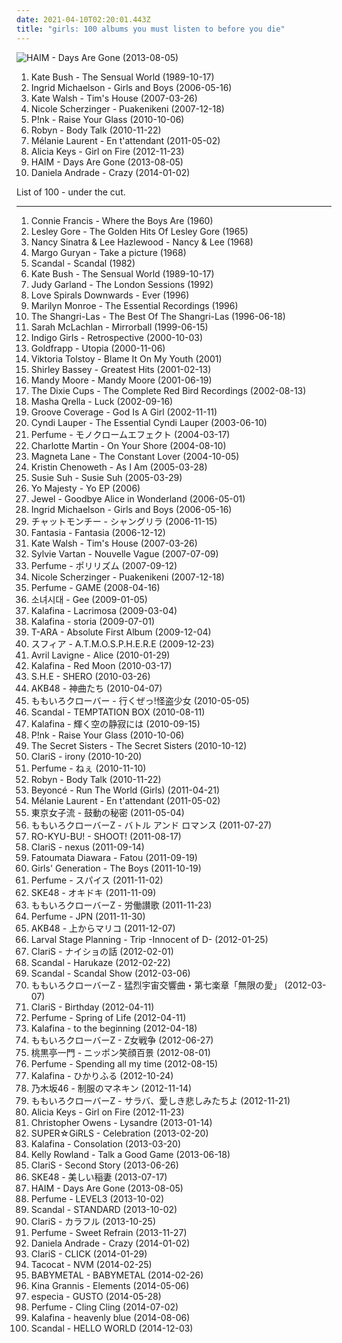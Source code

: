 ```yaml
---
date: 2021-04-10T02:20:01.443Z
title: "girls: 100 albums you must listen to before you die"
---
```

![HAIM - Days Are Gone (2013-08-05)](http://coverartarchive.org/release/bd851d19-d7dc-469a-9726-febb251a50f1/5165325162-500.jpg "HAIM - Days Are Gone (2013-08-05)")
<ol class="albums">
<li data-cover="http://coverartarchive.org/release/b9016aaf-ca71-304f-b5f1-d6384cf465f3/8364196064-500.jpg" data-tags="alternative, female vocalists" role="button">Kate Bush - The Sensual World (1989-10-17)</li>
<li data-cover="http://coverartarchive.org/release/f8fc46b2-ee63-4e41-8203-296e370f1168/10361326815-500.jpg" data-tags="singer-songwriter" role="button">Ingrid Michaelson - Girls and Boys (2006-05-16)</li>
<li data-cover="http://coverartarchive.org/release/25d9128e-8e2b-3b9e-9938-88f44b4c0ed4/24155867912-500.jpg" data-tags="folk, female vocalists" role="button">Kate Walsh - Tim's House (2007-03-26)</li>
<li data-cover="https://img.discogs.com/iKQ40GJJfP-1o-wBdNSSEKHeQZ8=/fit-in/500x375/filters:strip_icc():format(jpeg):mode_rgb():quality(90)/discogs-images/R-2838307-1303338556.jpeg.jpg" data-tags="rnb" role="button">Nicole Scherzinger - Puakenikeni (2007-12-18)</li>
<li data-cover="https://img.discogs.com/NqwJEiO_HfjVselhkN1SbAaYDoY=/fit-in/350x350/filters:strip_icc():format(jpeg):mode_rgb():quality(90)/discogs-images/R-4545858-1368651640-6102.png.jpg" data-tags="party" role="button">P!nk - Raise Your Glass (2010-10-06)</li>
<li data-cover="https://img.discogs.com/cMSILn-O_QjEyYQ4HoieDtBeU3U=/fit-in/600x600/filters:strip_icc():format(jpeg):mode_rgb():quality(90)/discogs-images/R-2566810-1415847143-3769.jpeg.jpg" data-tags="electronic, pop, electropop, dance-pop" role="button">Robyn - Body Talk (2010-11-22)</li>
<li data-cover="http://coverartarchive.org/release/e2aa508e-dc3f-4213-8f61-2773536db7e4/23565453379-500.jpg" data-tags="female vocalists" role="button">Mélanie Laurent - En t'attendant (2011-05-02)</li>
<li data-cover="http://coverartarchive.org/release/7a032865-3754-4659-9f34-ec7ec48a95ea/17147368325-500.jpg" data-tags="soul" role="button">Alicia Keys - Girl on Fire (2012-11-23)</li>
<li data-cover="http://coverartarchive.org/release/bd851d19-d7dc-469a-9726-febb251a50f1/5165325162-500.jpg" data-tags="indie rock, female vocalists, indie pop, soft rock" role="button">HAIM - Days Are Gone (2013-08-05)</li>
<li data-cover="http://coverartarchive.org/release/02df846f-fb15-4fbb-ae10-379f5fce8ab7/10519596419-500.jpg" data-tags="indie, female, alternative, folk, female vocalists, singer-songwriter, fantastic, girls, pretty, the ladies that should sit on my sofa or somewhere else in my flat because they are darlings and oh so lovely, pleasant, visual, women, lost, woman, girl, pleasing, babe, ladies, richard, thoughts, bananas, bats, variable, miscellaneous, tasty, proper, alt, rich, shady, girls girls girls, swag, lady, tactile, filtered, melt, feminine, grady, zap, partial, dick, improper, xian, moist, specific, extremities, tingle, missionary, shady grady, non-verbal, finely tailored, impure thoughts, you might, a fashionable likeness of cylindrical awareness, finis, deek, kolob, swaggy, you can, boneriffic, dake-bonoist, planet kolob, deek deek, deek deek deek, dake, finis dake, ploppy, mime of charisma, dake-bonoism, female lady, female woman lady, lady female, lady woman, hie to kolob, filtered extremities, filtered extremity, hotter than should be allowed for human beings, this is something you can listen to, beneficial, missionaries, sometimes auditory, miscellaneous specificity, this is beneficial, jibby, generalities, specific generalities, specificity, generality, optional yet recommended, a game of myself, unclean thoughts, this is something you can look at, girl girls girls, the one and only true verbal plenary inspirational spirit guide toward copacetic satisfaction" role="button">Daniela Andrade - Crazy (2014-01-02)</li>
</ol>
List of 100 - under the cut.
<!-- more -->

_________________

<ol class="albums">
<li data-cover="https://via.placeholder.com/450" data-tags="connie francis" role="button">
Connie Francis - Where the Boys Are (1960)
</li>
<li data-cover="http://coverartarchive.org/release/0124be27-9402-48d1-a3cd-99bb001ea93d/26604076283-500.jpg" data-tags="oldies" role="button">
Lesley Gore - The Golden Hits Of Lesley Gore (1965)
</li>
<li data-cover="https://img.discogs.com/mybFD7GXpZAwbDkPS_9PVLeBEGo=/fit-in/600x608/filters:strip_icc():format(jpeg):mode_rgb():quality(90)/discogs-images/R-1904441-1507107587-5317.jpeg.jpg" data-tags="oldies, duets" role="button">
Nancy Sinatra & Lee Hazlewood - Nancy & Lee (1968)
</li>
<li data-cover="https://img.discogs.com/RhrsE_Tzsm0I_DW4-b2j4Vpd0N0=/fit-in/600x530/filters:strip_icc():format(jpeg):mode_rgb():quality(90)/discogs-images/R-1712171-1394761192-9723.jpeg.jpg" data-tags="60s" role="button">
Margo Guryan - Take a picture (1968)
</li>
<li data-cover="https://img.discogs.com/5epCUXsJ2Xl8nxSbXtsrwWhvO5o=/fit-in/600x960/filters:strip_icc():format(jpeg):mode_rgb():quality(90)/discogs-images/R-1917506-1469731860-9485.jpeg.jpg" data-tags="japanese, 80s, girls, jpop, asian, j-rock, j-pop, 1980s, jrock, girl band, girl group, girl groups, girlband, shwrm-rock, shwrm-popper, in search of the lost genre" role="button">
Scandal - Scandal (1982)
</li>
<li data-cover="http://coverartarchive.org/release/b9016aaf-ca71-304f-b5f1-d6384cf465f3/8364196064-500.jpg" data-tags="alternative, female vocalists" role="button">
Kate Bush - The Sensual World (1989-10-17)
</li>
<li data-cover="https://img.discogs.com/L36s7FfcUjt4z9sprCNg4wtkERI=/fit-in/500x491/filters:strip_icc():format(jpeg):mode_rgb():quality(90)/discogs-images/R-6994424-1431254085-4903.jpeg.jpg" data-tags="soundtrack" role="button">
Judy Garland - The London Sessions (1992)
</li>
<li data-cover="http://coverartarchive.org/release/75e0ef0e-0bb0-4418-bcee-ac765ef95a5b/1782305478-500.jpg" data-tags="ethereal" role="button">
Love Spirals Downwards - Ever (1996)
</li>
<li data-cover="https://img.discogs.com/EQNomXhVNPhOIDZyDrJEyBwchXk=/fit-in/600x936/filters:strip_icc():format(jpeg):mode_rgb():quality(90)/discogs-images/R-6140868-1412094829-3200.jpeg.jpg" data-tags="marilyn monroe" role="button">
Marilyn Monroe - The Essential Recordings (1996)
</li>
<li data-cover="http://coverartarchive.org/release/9b5866f6-c209-482d-ba0e-f540ca5cafc9/14195870435-500.jpg" data-tags="60s, girl groups, oldies" role="button">
The Shangri-Las - The Best Of The Shangri-Las (1996-06-18)
</li>
<li data-cover="http://coverartarchive.org/release/a5229267-6d95-4491-9274-2f887c9acaa0/979270452-500.jpg" data-tags="live" role="button">
Sarah McLachlan - Mirrorball (1999-06-15)
</li>
<li data-cover="https://img.discogs.com/wU2W5xzm5Gc3jcY1Mv_D3F9ZWNE=/fit-in/600x593/filters:strip_icc():format(jpeg):mode_rgb():quality(90)/discogs-images/R-13065895-1547437219-9044.jpeg.jpg" data-tags="female vocalists" role="button">
Indigo Girls - Retrospective (2000-10-03)
</li>
<li data-cover="https://img.discogs.com/HHiAWJn4HodjvMk75CERaLpI-z4=/fit-in/597x600/filters:strip_icc():format(jpeg):mode_rgb():quality(90)/discogs-images/R-14903415-1583775784-3839.jpeg.jpg" data-tags="ambient" role="button">
Goldfrapp - Utopia (2000-11-06)
</li>
<li data-cover="https://img.discogs.com/GY6kkzwCV0vMLaHuDALG39j9W60=/fit-in/500x500/filters:strip_icc():format(jpeg):mode_rgb():quality(90)/discogs-images/R-661899-1268237157.jpeg.jpg" data-tags="jazz" role="button">
Viktoria Tolstoy - Blame It On My Youth (2001)
</li>
<li data-cover="https://img.discogs.com/fKRaFCU_ntsZfRyKdqP70nR-4NQ=/fit-in/600x600/filters:strip_icc():format(jpeg):mode_rgb():quality(90)/discogs-images/R-5501724-1395322915-7557.jpeg.jpg" data-tags="oldies, bassey, 60er, dame shirley bassey" role="button">
Shirley Bassey - Greatest Hits (2001-02-13)
</li>
<li data-cover="http://coverartarchive.org/release/d29024bf-1bfc-4dc5-aac7-5fb647e6a0cb/4258469734-500.jpg" data-tags="pop" role="button">
Mandy Moore - Mandy Moore (2001-06-19)
</li>
<li data-cover="http://coverartarchive.org/release/d9afef6f-4839-493d-ab86-36e8342f4544/27864756924-500.jpg" data-tags="60s, female vocalists" role="button">
The Dixie Cups - The Complete Red Bird Recordings (2002-08-13)
</li>
<li data-cover="https://img.discogs.com/k3cHsxFPTYQxFHWa68XaZ3tuysE=/fit-in/448x401/filters:strip_icc():format(jpeg):mode_rgb():quality(90)/discogs-images/R-87192-1163857060.jpeg.jpg" data-tags="oceanclub" role="button">
Masha Qrella - Luck (2002-09-16)
</li>
<li data-cover="http://coverartarchive.org/release/4b32b8a8-01a4-4f30-993c-13835fbf841d/13383637435-500.jpg" data-tags="female vocalists, girls, sex, euro trance, girl, god, sexy album covers, groove coverage, god is a girl" role="button">
Groove Coverage - God Is A Girl (2002-11-11)
</li>
<li data-cover="http://coverartarchive.org/release/570b7d30-bf9e-4fe0-9b71-4c40545f2db5/5224988766-500.jpg" data-tags="female vocalists" role="button">
Cyndi Lauper - The Essential Cyndi Lauper (2003-06-10)
</li>
<li data-cover="http://coverartarchive.org/release/248c3bb0-f8dd-4898-a657-b008381a68f8/5682796712-500.jpg" data-tags="electronic, electropop, japanese, female vocalists, cute, girls, jpop, asian, j-pop, electro-pop, girl band, girl group, girl groups, group, girlband, idol, yasutaka nakata, asian music, asian pop, cute jpop" role="button">
Perfume - モノクロームエフェクト (2004-03-17)
</li>
<li data-cover="http://coverartarchive.org/release/8ff79d0d-0462-4062-b6f0-9d3c95229d1b/18862825108-500.jpg" data-tags="on your shore" role="button">
Charlotte Martin - On Your Shore (2004-08-10)
</li>
<li data-cover="http://coverartarchive.org/release/880db61c-d665-4fa4-9c0b-f5a6e1f7f216/11122787104-500.jpg" data-tags="indie, rock, indie rock, girls, great ep" role="button">
Magneta Lane - The Constant Lover (2004-10-05)
</li>
<li data-cover="https://img.discogs.com/K3VOhK0MFelMveTlj7fo5oHmjXU=/fit-in/600x589/filters:strip_icc():format(jpeg):mode_rgb():quality(90)/discogs-images/R-710983-1150602556.jpeg.jpg" data-tags="female vocalist, showtunes, broadway, k chenoweth" role="button">
Kristin Chenoweth - As I Am (2005-03-28)
</li>
<li data-cover="https://img.discogs.com/sxYTqdcRpDhTIs31PX-UCuajF2w=/fit-in/500x500/filters:strip_icc():format(jpeg):mode_rgb():quality(90)/discogs-images/R-2088976-1263339264.jpeg.jpg" data-tags="female vocalists" role="button">
Susie Suh - Susie Suh (2005-03-29)
</li>
<li data-cover="http://coverartarchive.org/release/8d3c617b-06af-4fa0-9f56-4f6ac896b2c2/20852828756-500.jpg" data-tags="hip hop, rap, funk, girls, fun, sugar, girl band, slam, girl rap, throw down, home rotation, saturday night hiphop" role="button">
Yo Majesty - Yo EP (2006)
</li>
<li data-cover="http://coverartarchive.org/release/dd92a6d5-843d-4116-8515-4a9e36cee190/12776857878-500.jpg" data-tags="pop, jewel" role="button">
Jewel - Goodbye Alice in Wonderland (2006-05-01)
</li>
<li data-cover="http://coverartarchive.org/release/f8fc46b2-ee63-4e41-8203-296e370f1168/10361326815-500.jpg" data-tags="singer-songwriter" role="button">
Ingrid Michaelson - Girls and Boys (2006-05-16)
</li>
<li data-cover="https://via.placeholder.com/450" data-tags="japanese, female vocalists, girls, asian, band, j-rock, girl rock, jrock, girl band, girl groups, group, girlband, asian music, asian rock" role="button">
チャットモンチー - シャングリラ (2006-11-15)
</li>
<li data-cover="http://coverartarchive.org/release/a6e9c1e1-8e21-42fc-ac73-29d09ed92b38/25730817367-500.jpg" data-tags="rnb" role="button">
Fantasia - Fantasia (2006-12-12)
</li>
<li data-cover="http://coverartarchive.org/release/25d9128e-8e2b-3b9e-9938-88f44b4c0ed4/24155867912-500.jpg" data-tags="folk, female vocalists" role="button">
Kate Walsh - Tim's House (2007-03-26)
</li>
<li data-cover="http://coverartarchive.org/release/415b68c0-e326-4c26-829d-bdd620e5f722/1330751900-500.jpg" data-tags="french, girls, rx, 60er, bilititas, objectum-sexualis, nichopoulooza, os group, mes chansons, tag auditions, vartan" role="button">
Sylvie Vartan - Nouvelle Vague (2007-07-09)
</li>
<li data-cover="http://coverartarchive.org/release/6333b9ef-f66f-4d74-ada4-f1a18eb9c787/4407018207-500.jpg" data-tags="japanese, techno, j-pop" role="button">
Perfume - ポリリズム (2007-09-12)
</li>
<li data-cover="https://img.discogs.com/iKQ40GJJfP-1o-wBdNSSEKHeQZ8=/fit-in/500x375/filters:strip_icc():format(jpeg):mode_rgb():quality(90)/discogs-images/R-2838307-1303338556.jpeg.jpg" data-tags="rnb" role="button">
Nicole Scherzinger - Puakenikeni (2007-12-18)
</li>
<li data-cover="http://coverartarchive.org/release/6731434a-6638-3029-bfe6-cde8fa92b04f/3623870570-500.jpg" data-tags="electropop, japanese, j-pop" role="button">
Perfume - GAME (2008-04-16)
</li>
<li data-cover="http://coverartarchive.org/release/a82ab6d3-ebad-49eb-8be4-a9d92e6f54bb/1542723631-500.jpg" data-tags="snsd, korean, k-pop, kpop" role="button">
소녀시대 - Gee (2009-01-05)
</li>
<li data-cover="https://img.discogs.com/MepQb-g-iDf1XEVuLMftQBhusBE=/fit-in/500x496/filters:strip_icc():format(jpeg):mode_rgb():quality(90)/discogs-images/R-7611922-1445125084-1859.jpeg.jpg" data-tags="anime, j-pop" role="button">
Kalafina - Lacrimosa (2009-03-04)
</li>
<li data-cover="https://img.discogs.com/EcbSZSa_FTBD5vLNkUiDvOV-Ghc=/fit-in/500x500/filters:strip_icc():format(jpeg):mode_rgb():quality(90)/discogs-images/R-7611822-1445122370-2468.jpeg.jpg" data-tags="female vocalists, j-pop" role="button">
Kalafina - storia (2009-07-01)
</li>
<li data-cover="http://coverartarchive.org/release/7c795ba6-7326-4540-978b-c9bd835501bf/6522774075-500.jpg" data-tags="k-pop" role="button">
T-ARA - Absolute First Album (2009-12-04)
</li>
<li data-cover="http://coverartarchive.org/release/03567f57-0e50-4125-84fc-dc56cf024693/8393509772-500.jpg" data-tags="japanese, female vocalists, girls, jpop, asian, j-pop, seiyuu, girl band, girl group, girl groups, group, atmosphere, girlband, asian music, asian pop, voice actress" role="button">
スフィア - A.T.M.O.S.P.H.E.R.E (2009-12-23)
</li>
<li data-cover="http://coverartarchive.org/release/35b55bea-9d10-4dd8-8636-7d9961bf3ddf/3705570104-500.jpg" data-tags="rock, pop, alternative rock" role="button">
Avril Lavigne - Alice (2010-01-29)
</li>
<li data-cover="https://img.discogs.com/VGtnrM4WLQ_3WaoOaNZskk7P5yI=/fit-in/500x500/filters:strip_icc():format(jpeg):mode_rgb():quality(90)/discogs-images/R-2236730-1271526795.jpeg.jpg" data-tags="female vocalists" role="button">
Kalafina - Red Moon (2010-03-17)
</li>
<li data-cover="https://img.discogs.com/ZBup5Eg6NeLstu3wAjpWJmEDGaU=/fit-in/468x452/filters:strip_icc():format(jpeg):mode_rgb():quality(90)/discogs-images/R-15760060-1597275139-7938.jpeg.jpg" data-tags="girls, girl band, girl group, girl groups, taiwan, taiwanese, girlband, asian music, asian pop" role="button">
S.H.E - SHERO (2010-03-26)
</li>
<li data-cover="http://coverartarchive.org/release/c901475e-8840-44f5-a017-dcabffa0175b/1777817826-500.jpg" data-tags="j-pop, akb48, japanese, girl groups, idol" role="button">
AKB48 - 神曲たち (2010-04-07)
</li>
<li data-cover="http://coverartarchive.org/release/d838b77d-807f-3325-8886-6ac041b76fb9/4420723984-500.jpg" data-tags="japanese, female vocalists, dance, girls, jpop, asian, j-pop, girl band, girl group, girl groups, group, girlband, idol, asian music, asian pop" role="button">
ももいろクローバー - 行くぜっ!怪盗少女 (2010-05-05)
</li>
<li data-cover="https://img.discogs.com/LGFNw8dUst1I8LzGUmO36XtpaYI=/fit-in/600x578/filters:strip_icc():format(jpeg):mode_rgb():quality(90)/discogs-images/R-12072911-1528031508-7214.jpeg.jpg" data-tags="japanese" role="button">
Scandal - TEMPTATION BOX (2010-08-11)
</li>
<li data-cover="https://img.discogs.com/795KYs7vM62BtHZk3tTrH65TnI8=/fit-in/500x496/filters:strip_icc():format(jpeg):mode_rgb():quality(90)/discogs-images/R-7611903-1445124446-2381.jpeg.jpg" data-tags="japanese, female vocalists, girls, jpop, asian, j-pop, girl band, girl group, girl groups, group, girlband, asian music, asian pop" role="button">
Kalafina - 輝く空の静寂には (2010-09-15)
</li>
<li data-cover="https://img.discogs.com/NqwJEiO_HfjVselhkN1SbAaYDoY=/fit-in/350x350/filters:strip_icc():format(jpeg):mode_rgb():quality(90)/discogs-images/R-4545858-1368651640-6102.png.jpg" data-tags="party" role="button">
P!nk - Raise Your Glass (2010-10-06)
</li>
<li data-cover="https://img.discogs.com/saqkYBFc9-4AXHRrEbpaowdnLy0=/fit-in/600x598/filters:strip_icc():format(jpeg):mode_rgb():quality(90)/discogs-images/R-2490854-1540223113-8795.jpeg.jpg" data-tags="indie, country, folk, girls, new, t-bone burnett" role="button">
The Secret Sisters - The Secret Sisters (2010-10-12)
</li>
<li data-cover="http://coverartarchive.org/release/85a498af-d30d-40d4-b8f8-6145859141e3/2920654146-500.jpg" data-tags="j-pop" role="button">
ClariS - irony (2010-10-20)
</li>
<li data-cover="http://coverartarchive.org/release/fc652ef5-d721-4a4a-a977-c021bebd33ab/5773948092-500.jpg" data-tags="electronic, japanese, female vocalists, techno, girls, jpop, asian, j-pop, girl band, girl group, girl groups, group, girlband, idol, asian music, asian pop" role="button">
Perfume - ねぇ (2010-11-10)
</li>
<li data-cover="https://img.discogs.com/cMSILn-O_QjEyYQ4HoieDtBeU3U=/fit-in/600x600/filters:strip_icc():format(jpeg):mode_rgb():quality(90)/discogs-images/R-2566810-1415847143-3769.jpeg.jpg" data-tags="electronic, pop, electropop, dance-pop" role="button">
Robyn - Body Talk (2010-11-22)
</li>
<li data-cover="http://coverartarchive.org/release/69d3ef58-b7a6-4d18-8963-836da3cb74f8/3644147034-500.jpg" data-tags="pop music, ivete sangalo" role="button">
Beyoncé - Run The World (Girls) (2011-04-21)
</li>
<li data-cover="http://coverartarchive.org/release/e2aa508e-dc3f-4213-8f61-2773536db7e4/23565453379-500.jpg" data-tags="female vocalists" role="button">
Mélanie Laurent - En t'attendant (2011-05-02)
</li>
<li data-cover="https://via.placeholder.com/450" data-tags="japanese, female vocalists, girls, jpop, asian, j-pop, girl band, girl group, girl groups, group, girlband, idol, asian music, asian pop" role="button">
東京女子流 - 鼓動の秘密 (2011-05-04)
</li>
<li data-cover="http://coverartarchive.org/release/a720a3f4-a3c7-401f-abdd-2135f0c6dd98/6184121751-500.jpg" data-tags="j-pop, idol" role="button">
ももいろクローバーZ - バトル アンド ロマンス (2011-07-27)
</li>
<li data-cover="https://via.placeholder.com/450" data-tags="japanese, female vocalists, girls, jpop, asian, anime, j-pop, seiyuu, girl band, girl group, girl groups, group, girlband, asian music, asian pop, voice actress" role="button">
RO-KYU-BU! - SHOOT! (2011-08-17)
</li>
<li data-cover="http://coverartarchive.org/release/5db2b306-bcec-4781-b4fb-66bced1e6459/2928890778-500.jpg" data-tags="anime, j-pop" role="button">
ClariS - nexus (2011-09-14)
</li>
<li data-cover="http://coverartarchive.org/release/0c10bdf4-5c7c-4d36-89e4-8e00d8c1d95b/12472896155-500.jpg" data-tags="indie, female, male, alternative, folk, singer-songwriter, fantastic, girls, day, pretty, recommended, game, sometimes, inspirational, vocalists, pleasant, afrique, visual, women, lost, what, leaf, woman, single, girl, pleasing, something, afterlife, babe, verbal, ladies, when, where, satisfaction, richard, myself, you, else, thoughts, bananas, darlings, somewhere, bats, true, variable, awareness, miscellaneous, every, tasty, proper, the, alt, rich, can, shady, planet, only, one, swag, lady" role="button">
Fatoumata Diawara - Fatou (2011-09-19)
</li>
<li data-cover="http://coverartarchive.org/release/f978502e-6940-4f54-8e6b-c4bb7d6eeca1/7457150585-500.jpg" data-tags="k-pop, snsd" role="button">
Girls' Generation - The Boys (2011-10-19)
</li>
<li data-cover="http://coverartarchive.org/release/93c9676d-5648-475d-8d76-190c9faf69e9/4183552211-500.jpg" data-tags="j-pop" role="button">
Perfume - スパイス (2011-11-02)
</li>
<li data-cover="http://coverartarchive.org/release/e6349254-8a42-4797-9748-b3de6625bf63/26283470550-500.jpg" data-tags="japanese, female vocalists, girls, jpop, asian, j-pop, girl band, girl group, girl groups, group, girlband, idol, asian music, asian pop" role="button">
SKE48 - オキドキ (2011-11-09)
</li>
<li data-cover="http://coverartarchive.org/release/dfbf8d11-87fa-4ffc-8fb2-bb251fda3999/6190880306-500.jpg" data-tags="japanese, christmas, girls, jpop, asian, j-pop, girl band, girl group, girl groups, group, girlband, idol, asian music, asian pop" role="button">
ももいろクローバーZ - 労働讃歌 (2011-11-23)
</li>
<li data-cover="http://coverartarchive.org/release/2a12d57a-2832-426b-b52c-c27d4bef5617/5230353728-500.jpg" data-tags="j-pop, electropop" role="button">
Perfume - JPN (2011-11-30)
</li>
<li data-cover="http://coverartarchive.org/release/d187f6e4-9e17-4f7c-8d4f-aba4ebda4c02/24330266380-500.jpg" data-tags="japanese, female vocalists, girls, jpop, asian, j-pop, girl band, girl group, girl groups, group, girlband, idol, akb48, asian music, asian pop" role="button">
AKB48 - 上からマリコ (2011-12-07)
</li>
<li data-cover="http://coverartarchive.org/release/fc56ad5a-e4d0-448b-ab97-56c06c00a2af/21223513820-500.jpg" data-tags="japanese, female vocalists, girls, jpop, anime, j-pop, girl band, girl group, girl groups, girlband, i've, asian music, asian pop" role="button">
Larval Stage Planning - Trip -Innocent of D- (2012-01-25)
</li>
<li data-cover="http://coverartarchive.org/release/fd810189-c202-4fdf-b830-d219e1b41c47/28892754744-500.jpg" data-tags="japanese, female vocalists, girls, jpop, anime, j-pop, girl band, girl group, girl groups, girlband, asian music, asian pop" role="button">
ClariS - ナイショの話 (2012-02-01)
</li>
<li data-cover="https://img.discogs.com/gDetd9U3hb9_JWVac2HpVwXzhU8=/fit-in/572x576/filters:strip_icc():format(jpeg):mode_rgb():quality(90)/discogs-images/R-4597174-1369495212-6438.jpeg.jpg" data-tags="japanese, female vocalists, girls, jpop, j-rock, j-pop, jrock, girl band, girl group, girl groups, group, girlband, idol, asian music, asian rock, asian pop" role="button">
Scandal - Harukaze (2012-02-22)
</li>
<li data-cover="https://img.discogs.com/5epCUXsJ2Xl8nxSbXtsrwWhvO5o=/fit-in/600x960/filters:strip_icc():format(jpeg):mode_rgb():quality(90)/discogs-images/R-1917506-1469731860-9485.jpeg.jpg" data-tags="japanese, girls, jpop, j-rock, j-pop, jrock, girl band, girl group, girl groups, girlband, asian rock, asian pop" role="button">
Scandal - Scandal Show (2012-03-06)
</li>
<li data-cover="http://coverartarchive.org/release/1a3daf8a-6d4e-4b8b-9110-e299a3f86771/6191046645-500.jpg" data-tags="j-pop, idol" role="button">
ももいろクローバーZ - 猛烈宇宙交響曲・第七楽章「無限の愛」 (2012-03-07)
</li>
<li data-cover="http://coverartarchive.org/release/e9fe1ca3-3ac5-486a-b745-ee8c2f3bb4bf/2928978635-500.jpg" data-tags="j-pop" role="button">
ClariS - Birthday (2012-04-11)
</li>
<li data-cover="http://coverartarchive.org/release/014a2f6b-5eb1-4887-9128-2fc77fb806f2/4183482084-500.jpg" data-tags="j-pop" role="button">
Perfume - Spring of Life (2012-04-11)
</li>
<li data-cover="http://coverartarchive.org/release/2436359b-73fe-4747-8788-6cf500606c2f/15714368431-500.jpg" data-tags="japanese, female vocalists, girls, jpop, anime, j-pop, girl band, girl group, girl groups, girlband, asian pop" role="button">
Kalafina - to the beginning (2012-04-18)
</li>
<li data-cover="http://coverartarchive.org/release/dc5a4043-8c11-4a8a-b513-e91cbc673e0a/6191281289-500.jpg" data-tags="japanese, female vocalists, girls, jpop, j-pop, girl band, girl group, girl groups, girlband, idol, asian pop" role="button">
ももいろクローバーZ - Z女戦争 (2012-06-27)
</li>
<li data-cover="https://via.placeholder.com/450" data-tags="japanese, female vocalists, girls, jpop, anime, j-pop, girl band, girl group, girl groups, girlband, idol, asian pop" role="button">
桃黒亭一門 - ニッポン笑顔百景 (2012-08-01)
</li>
<li data-cover="https://img.discogs.com/i9PmZdilGSz5Jzv4VY91XG_9mO0=/fit-in/600x580/filters:strip_icc():format(jpeg):mode_rgb():quality(90)/discogs-images/R-3911980-1348981179-6719.jpeg.jpg" data-tags="j-pop" role="button">
Perfume - Spending all my time (2012-08-15)
</li>
<li data-cover="http://coverartarchive.org/release/7729c062-2f0b-497d-88f2-49723b85fab0/5201904852-500.jpg" data-tags="japanese, female vocalists, girls, jpop, anime, j-pop, girl band, girl group, girl groups, girlband, asian pop" role="button">
Kalafina - ひかりふる (2012-10-24)
</li>
<li data-cover="http://coverartarchive.org/release/fc34df76-aad8-4f08-9ab0-1ab89bd78f94/6076487705-500.jpg" data-tags="j-pop, girl group, girl groups, idol" role="button">
乃木坂46 - 制服のマネキン (2012-11-14)
</li>
<li data-cover="http://coverartarchive.org/release/cb6de5bb-36f3-46e6-aa5a-e31e716f912c/6533734694-500.jpg" data-tags="japanese, girls, jpop, j-pop, girl band, girl group, girl groups, girlband, idol, asian pop" role="button">
ももいろクローバーZ - サラバ、愛しき悲しみたちよ (2012-11-21)
</li>
<li data-cover="http://coverartarchive.org/release/7a032865-3754-4659-9f34-ec7ec48a95ea/17147368325-500.jpg" data-tags="soul" role="button">
Alicia Keys - Girl on Fire (2012-11-23)
</li>
<li data-cover="https://img.discogs.com/OFcrrfdWZsPVxszIoFdiiy58ayI=/fit-in/500x500/filters:strip_icc():format(jpeg):mode_rgb():quality(90)/discogs-images/R-4202479-1493604193-8446.jpeg.jpg" data-tags="ballads, christopher owens" role="button">
Christopher Owens - Lysandre (2013-01-14)
</li>
<li data-cover="http://coverartarchive.org/release/80a0ca23-3cdd-4484-8992-2549e4e272e6/6485768061-500.jpg" data-tags="japanese, female vocalists, girls, jpop, j-pop, girl band, girl group, girl groups, girlband, idol, asian pop" role="button">
SUPER☆GiRLS - Celebration (2013-02-20)
</li>
<li data-cover="http://coverartarchive.org/release/92f12c90-b11d-47f6-b94e-1c1f6b2ba393/15714276117-500.jpg" data-tags="japanese, female vocalists, dark, girls, jpop, asian, j-pop, girl band, girl groups, gloomy, asian pop, i love this fucking album" role="button">
Kalafina - Consolation (2013-03-20)
</li>
<li data-cover="http://coverartarchive.org/release/85167333-2e3d-4bb8-b83e-402dfb4ffaa8/24071620722-500.jpg" data-tags="pop" role="button">
Kelly Rowland - Talk a Good Game (2013-06-18)
</li>
<li data-cover="http://coverartarchive.org/release/dcc78ce9-e2a8-422a-8029-353131cfba55/17546781318-500.jpg" data-tags="japanese, female vocalists, girls, jpop, anime, j-pop, girl band, girl group, girl groups, girlband, asian pop" role="button">
ClariS - Second Story (2013-06-26)
</li>
<li data-cover="http://coverartarchive.org/release/b578c7f0-08bf-451f-aaab-0a06c66885d1/15574207961-500.jpg" data-tags="japanese, girls, jpop, j-pop, girl band, girl group, girl groups, girlband, idol, asian pop" role="button">
SKE48 - 美しい稲妻 (2013-07-17)
</li>
<li data-cover="http://coverartarchive.org/release/bd851d19-d7dc-469a-9726-febb251a50f1/5165325162-500.jpg" data-tags="indie rock, female vocalists, indie pop, soft rock" role="button">
HAIM - Days Are Gone (2013-08-05)
</li>
<li data-cover="https://img.discogs.com/fK_SBnhk_3gYkaQuDn1Mcg2Ro2E=/fit-in/600x619/filters:strip_icc():format(jpeg):mode_rgb():quality(90)/discogs-images/R-5145641-1494989212-6727.jpeg.jpg" data-tags="electronic, electropop, j-pop" role="button">
Perfume - LEVEL3 (2013-10-02)
</li>
<li data-cover="https://img.discogs.com/5epCUXsJ2Xl8nxSbXtsrwWhvO5o=/fit-in/600x960/filters:strip_icc():format(jpeg):mode_rgb():quality(90)/discogs-images/R-1917506-1469731860-9485.jpeg.jpg" data-tags="japanese, girls, jpop, j-pop, girl band, girl group, girl groups, girlband, idol, asian pop" role="button">
Scandal - STANDARD (2013-10-02)
</li>
<li data-cover="http://coverartarchive.org/release/59e4d76b-649d-4e2f-8f01-3071a1cb4700/17546920743-500.jpg" data-tags="japanese, female vocalists, girls, jpop, anime, j-pop, girl band, girl group, girl groups, girlband, asian pop" role="button">
ClariS - カラフル (2013-10-25)
</li>
<li data-cover="http://coverartarchive.org/release/109d1943-05a6-4f22-8970-1d2f666f7965/5514267186-500.jpg" data-tags="j-pop" role="button">
Perfume - Sweet Refrain (2013-11-27)
</li>
<li data-cover="http://coverartarchive.org/release/02df846f-fb15-4fbb-ae10-379f5fce8ab7/10519596419-500.jpg" data-tags="indie, female, alternative, folk, female vocalists, singer-songwriter, fantastic, girls, pretty, the ladies that should sit on my sofa or somewhere else in my flat because they are darlings and oh so lovely, pleasant, visual, women, lost, woman, girl, pleasing, babe, ladies, richard, thoughts, bananas, bats, variable, miscellaneous, tasty, proper, alt, rich, shady, girls girls girls, swag, lady, tactile, filtered, melt, feminine, grady, zap, partial, dick, improper, xian, moist, specific, extremities, tingle, missionary, shady grady, non-verbal, finely tailored, impure thoughts, you might, a fashionable likeness of cylindrical awareness, finis, deek, kolob, swaggy, you can, boneriffic, dake-bonoist, planet kolob, deek deek, deek deek deek, dake, finis dake, ploppy, mime of charisma, dake-bonoism, female lady, female woman lady, lady female, lady woman, hie to kolob, filtered extremities, filtered extremity, hotter than should be allowed for human beings, this is something you can listen to, beneficial, missionaries, sometimes auditory, miscellaneous specificity, this is beneficial, jibby, generalities, specific generalities, specificity, generality, optional yet recommended, a game of myself, unclean thoughts, this is something you can look at, girl girls girls, the one and only true verbal plenary inspirational spirit guide toward copacetic satisfaction" role="button">
Daniela Andrade - Crazy (2014-01-02)
</li>
<li data-cover="http://coverartarchive.org/release/cc18555c-133c-4cc1-ba64-a700e664a735/6060331824-500.jpg" data-tags="japanese, female vocalists, girls, jpop, anime, j-pop, girl band, girl group, girl groups, girlband, asian pop" role="button">
ClariS - CLICK (2014-01-29)
</li>
<li data-cover="http://coverartarchive.org/release/29cb6651-8d5f-4ce3-8e5b-9872da4ab832/6697418687-500.jpg" data-tags="noise, seattle, girls, garage rock, 10s" role="button">
Tacocat - NVM (2014-02-25)
</li>
<li data-cover="http://coverartarchive.org/release/e5c0f2cc-692c-46e2-af7d-4404c95e1550/6434003625-500.jpg" data-tags="metal, j-pop, kawaii metal" role="button">
BABYMETAL - BABYMETAL (2014-02-26)
</li>
<li data-cover="http://coverartarchive.org/release/e365fd2c-c7fd-4097-9469-d2197dd7ec66/26537429250-500.jpg" data-tags="indie, female, pop, alternative, folk, female vocalists, singer-songwriter, girls, pretty, the ladies that should sit on my sofa or somewhere else in my flat because they are darlings and oh so lovely, visual, sweet, lost, woman, girl, babe, richard, thoughts, bananas, bats, variable, miscellaneous, tasty, proper, alt, rich, shady, girls girls girls, swag, lady, tactile, filtered, grady, zap, partial, dick, improper, xian, specific, extremities, missionary, shady grady, non-verbal, finely tailored, impure thoughts, you might, a fashionable likeness of cylindrical awareness, finis, deek, kolob, swaggy, you can, boneriffic, dake-bonoist, planet kolob, deek deek, deek deek deek, dake, finis dake, ploppy, mime of charisma, dake-bonoism, female lady, female woman lady, lady female, lady woman, hie to kolob, filtered extremities, filtered extremity, hotter than should be allowed for human beings, this is something you can listen to, beneficial, missionaries, sometimes auditory, miscellaneous specificity, this is beneficial, jibby, generalities, specific generalities, specificity, generality, optional yet recommended, a game of myself, unclean thoughts, this is something you can look at, girl girls girls, the one and only true verbal plenary inspirational spirit guide toward copacetic satisfaction, finis jennings dake, sexier than should be allowed for human beings" role="button">
Kina Grannis - Elements (2014-05-06)
</li>
<li data-cover="http://coverartarchive.org/release/ace5a62e-ae10-4bcb-ad48-fa7bf852e309/8837101951-500.jpg" data-tags="japanese, epic, girls, jpop, j-pop, girl band, girl group, girl groups, girlband, idol, asian pop, the best of 2014" role="button">
especia - GUSTO (2014-05-28)
</li>
<li data-cover="https://img.discogs.com/2O8L0YqBEhOMkn29Xg2_H-MVJe0=/fit-in/600x536/filters:strip_icc():format(jpeg):mode_rgb():quality(90)/discogs-images/R-9080986-1474430645-1315.jpeg.jpg" data-tags="j-pop" role="button">
Perfume - Cling Cling (2014-07-02)
</li>
<li data-cover="http://coverartarchive.org/release/9c14d70b-cf86-4082-b726-ce6212744ac9/8204261251-500.jpg" data-tags="japanese, girls, jpop, anime, j-pop, girl band, girl group, girl groups, girlband, asian pop" role="button">
Kalafina - heavenly blue (2014-08-06)
</li>
<li data-cover="https://img.discogs.com/5epCUXsJ2Xl8nxSbXtsrwWhvO5o=/fit-in/600x960/filters:strip_icc():format(jpeg):mode_rgb():quality(90)/discogs-images/R-1917506-1469731860-9485.jpeg.jpg" data-tags="japanese, girls, jpop, j-pop, girl band, girl group, girl groups, girlband, asian rock, asian pop" role="button">
Scandal - HELLO WORLD (2014-12-03)
</li>
</ol>